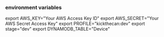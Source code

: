 ### environment variables

export AWS_KEY="Your AWS Access Key ID"
export AWS_SECRET="Your AWS Secret Access Key"
export PROFILE="kickthecan:dev"
export stage="dev"
export DYNAMODB_TABLE="Device"
